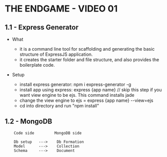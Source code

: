 # THE ENDGAME - VIDEO 01

## 1.1 - Express Generator

- What

  - it is a command line tool for scaffolding and generating the basic structure of ExpressJS application.
  - it creates the starter folder and file structure, and also provides the boilerplate code.

- Setup
  - install express generator: npm i express-generator -g
  - install app using express: express {app name} // skip this step if you want view engine to be ejs. This command installs jade
  - change the view engine to ejs = express {app name} --view=ejs
  - cd into directory and run "npm install"

## 1.2 - MongoDB

        Code side         MongoDB side

        Db setup   --->    Db Formation
        Model      --->    Collection
        Schema     --->    Document
